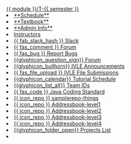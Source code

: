 <navbar placement="top" type="inverse">
  <a slot="brand" href="{{baseUrl}}/index.html" title="Home" class="navbar-brand">{{ module }}/T-{{ semester }}</a>
  <li><a href="{{baseUrl}}/index.html" class="nav-link"><md>**Schedule**</md></a></li>
  <li><a href="{{baseUrl}}/se-book-adapted/index.html" class="nav-link"><md>**Textbook**</md></a></li>
  
  <li><a href="{{baseUrl}}/admin/index.html" class="nav-link"><md>**Admin Info**</md></a></li>
  <li><a href="{{instructors_page}}" class="nav-link">Instructors</a></li>
  <dropdown text="Discuss" class="nav-link">
    <li><a href="{{slack_team}}" target="_blank" class="dropdown-item">{{ fab_slack_hash }} Slack</a></li>
    <li><a href="{{module_org}}/forum/issues" target="_blank" class="dropdown-item">{{ fas_comment }} Forum</a></li>
  </dropdown>    
  <dropdown text="Links" class="nav-link">
    <li><a href="{{module_org}}/website/issues" target="_blank" class="dropdown-item"> {{ fas_bug }} Report Bugs</a></li>
    <li><a href="{{module_org}}/forum/issues" target="_blank" class="dropdown-item">{{glyphicon_question_sign}} Forum</a></li>
    <li><a href="{{ivle_announcements}}" target="_blank" class="dropdown-item">{{glyphicon_bullhorn}} IVLE Announcements</a></li>
        <li><a href="{{ivle_files}}" target="_blank" class="dropdown-item">{{ fas_file_upload }} IVLE File Submissions</a></li>
    <li><a href="{{baseUrl}}/schedule/overview/tutorialSchedule.html" target="_blank" class="dropdown-item">{{glyphicon_calendar}} Tutorial Schedule</a></li>
    <li><a href="{{team_IDs_page}}" class="dropdown-item">{{glyphicon_list_alt}} Team IDs</a></li>
    <li><a href="{{java_coding_standard}}" target="_blank" class="dropdown-item">{{ fas_code }} Java Coding Standard</a></li>
    <li><a href="{{module_org}}/samplerepo-things" target="_blank" class="dropdown-item">{{ icon_repo }} samplerepo-things</a></li>
    <li><a href="{{module_org}}/addressbook-level1" target="_blank" class="dropdown-item">{{ icon_repo }} Addressbook-level1</a></li>
    <li><a href="{{module_org}}/addressbook-level2" target="_blank" class="dropdown-item">{{ icon_repo }} Addressbook-level2</a></li>
    <li><a href="{{module_org}}/addressbook-level3" target="_blank" class="dropdown-item">{{ icon_repo }} Addressbook-level3</a></li>
    <li><a href="{{module_org}}/addressbook-level4" target="_blank" class="dropdown-item">{{ icon_repo }} Addressbook-level4</a></li>
    <li><a href="{{baseUrl}}/admin/projectList.html" target="_blank" class="dropdown-item">{{glyphicon_folder_open}} Projects List</a></li>
  </dropdown>
  <li slot="right" class="nav-link">
    <form class="navbar-form">
      <searchbar :data="searchData" placeholder="Search" :on-hit="searchCallback" menu-align-right ></searchbar>
    </form>
  </li>
</navbar>
